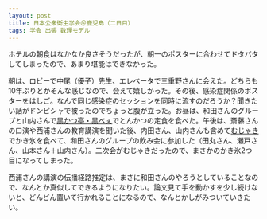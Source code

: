 ```yaml
---
layout: post
title: 日本公衆衛生学会＠鹿児島（二日目）
tags: 学会 出張 数理モデル
---
```


ホテルの朝食はなかなか良さそうだったが、朝一のポスターに合わせてドタバタしてしまったので、あまり堪能はできなかった。

朝は、ロビーで中尾（優子）先生、エレベータで三重野さんに会えた。どちらも10年ぶりとかそんな感じなので、会えて嬉しかった。その後、感染症関係のポスターをはしご。なんで同じ感染症のセッションを同時に流すのだろうか？聞きたい話がドンピシャで被ったのでちょっと腹が立った。お昼は、和田さんのグループと山内さんで[黒かつ亭・黒べぇ](http://www.kurokatutei.net/tenmonkan/tenmonkan.html)でとんかつの定食を食べた。午後は、斎藤さんの口演や西浦さんの教育講演を聞いた後、内田さん、山内さんも含めて[むじゃき](http://mujyaki.co.jp/)でかき氷を食べて、和田さんのグループの飲み会に参加した（田丸さん、瀬戸さん、山本さん＋山内さん）。二次会がむじゃきだったので、まさかのかき氷2つ目になってしまった。

西浦さんの講演の伝播経路推定は、まさに和田さんのやろうとしていることなので、なんとか真似してできるようになりたい。論文見て手を動かすを少し続けないと、どんどん置いて行かれることになるので、なんとかしがみついていきたい。
